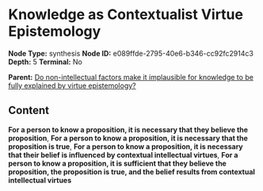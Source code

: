 # Knowledge as Contextualist Virtue Epistemology

**Node Type:** synthesis
**Node ID:** e089ffde-2795-40e6-b346-cc92fc2914c3
**Depth:** 5
**Terminal:** No

**Parent:** [Do non-intellectual factors make it implausible for knowledge to be fully explained by virtue epistemology?](do-non-intellectual-factors-make-it-implausible-for-knowledge-to-be-fully-explained-by-virtue-epistemology-antithesis-ef06a2a2-ad37-45aa-bf70-21b6e3f4d18f.md)

## Content

**For a person to know a proposition, it is necessary that they believe the proposition**, **For a person to know a proposition, it is necessary that the proposition is true**, **For a person to know a proposition, it is necessary that their belief is influenced by contextual intellectual virtues**, **For a person to know a proposition, it is sufficient that they believe the proposition, the proposition is true, and the belief results from contextual intellectual virtues**
